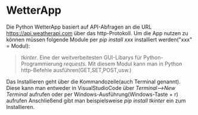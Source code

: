 # WetterApp

Die Python WetterApp basiert auf API-Abfragen an die URL https://api.weatherapi.com über das http-Protokoll.
Um die App nutzen zu können müssen folgende Module per *pip install xxx* installiert werden("xxx" = Modul):

> *tkinter*. Eine der weitverbeitesten GUI-Libarys für Python-Programmierung
> *requests*. Mit diesem Modul kann man in Python http-Befehle ausführen(GET,SET,POST,usw.)

Das Installieren geht über die Kommandozeile(auch Terminal genannt).
Diese kann man entweder in VisualStudioCode über *Terminal-->New Terminal* aufrufen oder per Windows-Ausführung(Windows-Taste + r) aufrufen
Anschließend gibt man beispielsweise *pip install tkinter* ein zum Installieren.